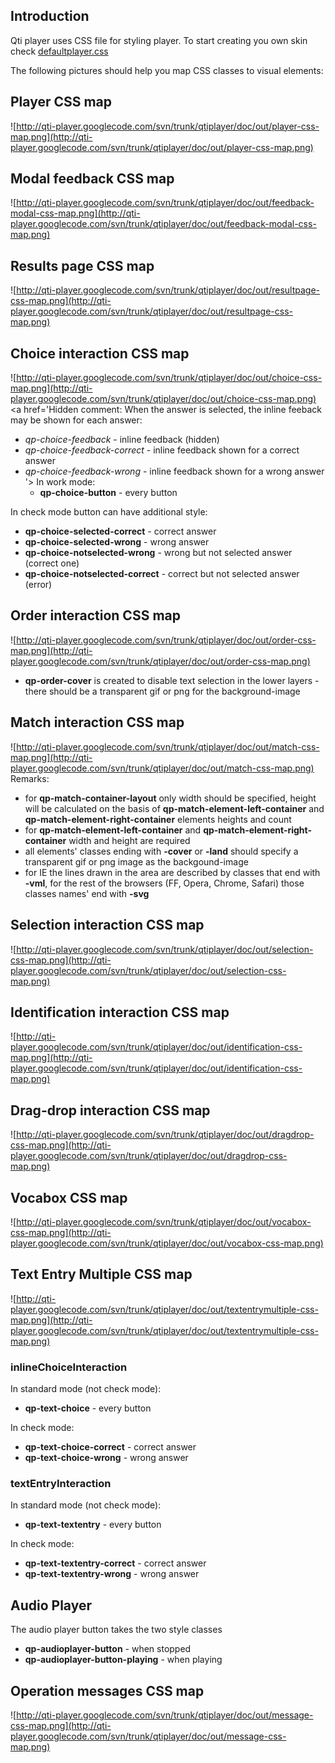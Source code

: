 ## Introduction ##
Qti player uses CSS file for styling player. To start creating you own skin check [defaultplayer.css](http://qti-player.googlecode.com/svn/trunk/qtiplayer/war/defaultplayer.css)

The following pictures should help you map CSS classes to visual elements:



## Player CSS map ##
![http://qti-player.googlecode.com/svn/trunk/qtiplayer/doc/out/player-css-map.png](http://qti-player.googlecode.com/svn/trunk/qtiplayer/doc/out/player-css-map.png)



## Modal feedback CSS map ##
![http://qti-player.googlecode.com/svn/trunk/qtiplayer/doc/out/feedback-modal-css-map.png](http://qti-player.googlecode.com/svn/trunk/qtiplayer/doc/out/feedback-modal-css-map.png)



## Results page CSS map ##
![http://qti-player.googlecode.com/svn/trunk/qtiplayer/doc/out/resultpage-css-map.png](http://qti-player.googlecode.com/svn/trunk/qtiplayer/doc/out/resultpage-css-map.png)



## Choice interaction CSS map ##
![http://qti-player.googlecode.com/svn/trunk/qtiplayer/doc/out/choice-css-map.png](http://qti-player.googlecode.com/svn/trunk/qtiplayer/doc/out/choice-css-map.png)
<a href='Hidden comment: 
When the answer is selected, the inline feeback may be shown for each answer:
* *qp-choice-feedback* - inline feedback (hidden)
* *qp-choice-feedback-correct* - inline feedback shown for a correct answer
* *qp-choice-feedback-wrong* - inline feedback shown for a wrong answer
'></a>
In work mode:
  * **qp-choice-button** - every button

In check mode button can have additional style:
  * **qp-choice-selected-correct** - correct answer
  * **qp-choice-selected-wrong** - wrong answer
  * **qp-choice-notselected-wrong** - wrong but not selected answer (correct one)
  * **qp-choice-notselected-correct** - correct but not selected answer (error)



## Order interaction CSS map ##
![http://qti-player.googlecode.com/svn/trunk/qtiplayer/doc/out/order-css-map.png](http://qti-player.googlecode.com/svn/trunk/qtiplayer/doc/out/order-css-map.png)
  * **qp-order-cover** is created to disable text selection in the lower layers - there should be a transparent gif or png for the background-image



## Match interaction CSS map ##
![http://qti-player.googlecode.com/svn/trunk/qtiplayer/doc/out/match-css-map.png](http://qti-player.googlecode.com/svn/trunk/qtiplayer/doc/out/match-css-map.png)
Remarks:
  * for **qp-match-container-layout** only width should be specified, height will be calculated on the basis of **qp-match-element-left-container** and **qp-match-element-right-container** elements heights and count
  * for **qp-match-element-left-container** and **qp-match-element-right-container** width and height are required
  * all elements' classes ending with **-cover** or **-land** should specify a transparent gif or png image as the backgound-image
  * for IE the lines drawn in the area are described by classes that end with **-vml**, for the rest of the browsers (FF, Opera, Chrome, Safari) those classes names' end with **-svg**


## Selection interaction CSS map ##
![http://qti-player.googlecode.com/svn/trunk/qtiplayer/doc/out/selection-css-map.png](http://qti-player.googlecode.com/svn/trunk/qtiplayer/doc/out/selection-css-map.png)


## Identification interaction CSS map ##
![http://qti-player.googlecode.com/svn/trunk/qtiplayer/doc/out/identification-css-map.png](http://qti-player.googlecode.com/svn/trunk/qtiplayer/doc/out/identification-css-map.png)


## Drag-drop interaction CSS map ##
![http://qti-player.googlecode.com/svn/trunk/qtiplayer/doc/out/dragdrop-css-map.png](http://qti-player.googlecode.com/svn/trunk/qtiplayer/doc/out/dragdrop-css-map.png)


## Vocabox CSS map ##
![http://qti-player.googlecode.com/svn/trunk/qtiplayer/doc/out/vocabox-css-map.png](http://qti-player.googlecode.com/svn/trunk/qtiplayer/doc/out/vocabox-css-map.png)


## Text Entry Multiple CSS map ##
![http://qti-player.googlecode.com/svn/trunk/qtiplayer/doc/out/textentrymultiple-css-map.png](http://qti-player.googlecode.com/svn/trunk/qtiplayer/doc/out/textentrymultiple-css-map.png)


### inlineChoiceInteraction ###

In standard mode (not check mode):
  * **qp-text-choice** - every button

In check mode:
  * **qp-text-choice-correct** - correct answer
  * **qp-text-choice-wrong** - wrong answer

### textEntryInteraction ###

In standard mode (not check mode):
  * **qp-text-textentry** - every button

In check mode:
  * **qp-text-textentry-correct** - correct answer
  * **qp-text-textentry-wrong** - wrong answer


## Audio Player ##
The audio player button takes the two style classes
  * **qp-audioplayer-button** - when stopped
  * **qp-audioplayer-button-playing** - when playing

## Operation messages CSS map ##
![http://qti-player.googlecode.com/svn/trunk/qtiplayer/doc/out/message-css-map.png](http://qti-player.googlecode.com/svn/trunk/qtiplayer/doc/out/message-css-map.png)
